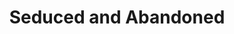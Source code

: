 ---
title: "Seduced and Abandoned"
year: 1964
rating: 2
stars: "★★"
rewatched: false
permalink: "seduced-and-abandoned"
watched_on: 2024-06-14
---
